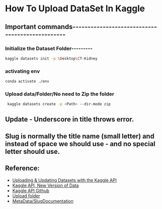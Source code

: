 # How To Upload DataSet In Kaggle

## Important commands------------------------------------------------

### Initialize the Dataset Folder---------
```bash
kaggle datasets init -p \Desktop\CT-Kidney
```

### activating env
```bash
conda activate ./env

```
### Upload data/Folder/No need to Zip the folder
```bash
 kaggle datasets create -p <Path> --dir-mode zip
 ```
 
 ## Update - Underscore in title throws error.
 ## Slug is normally the title name (small letter) and instead of space we should use - and no special letter should use.
 
 
 ## Reference:
 * [Uploading & Updating Datasets with the Kaggle API](https://kiosk-dot-codelabs-site.appspot.com/codelabs/upload-update-data-kaggle-api/index.html?index=..%2F..index#1)
 * [Kaggle API, New Version of Data](https://www.kaggle.com/docs/api)
 * [Kaggle API Github](https://github.com/Kaggle/kaggle-api)
 * [Upload folder](https://www.kaggle.com/general/190002)
 * [MetaData/SlugDocumentation](https://github.com/Kaggle/kaggle-api/wiki/Dataset-Metadata)




